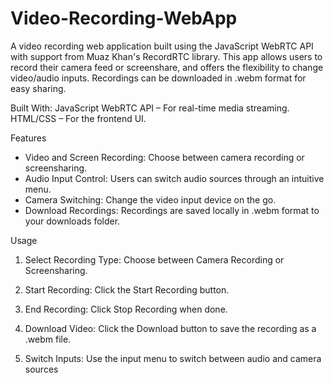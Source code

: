# Video-Recording-WebApp
A video recording web application built using the JavaScript WebRTC API with support from Muaz Khan's RecordRTC library. This app allows users to record their camera feed or screenshare, and offers the flexibility to change video/audio inputs. Recordings can be downloaded in .webm format for easy sharing.

Built With:
JavaScript WebRTC API – For real-time media streaming.
HTML/CSS – For the frontend UI.


Features
  - Video and Screen Recording: Choose between camera recording or screensharing.
  - Audio Input Control: Users can switch audio sources through an intuitive menu.
  - Camera Switching: Change the video input device on the go.
  - Download Recordings: Recordings are saved locally in .webm format to your downloads folder.

Usage
1. Select Recording Type:
Choose between Camera Recording or Screensharing.

2. Start Recording:
Click the Start Recording button.

3. End Recording:
Click Stop Recording when done.

4. Download Video:
Click the Download button to save the recording as a .webm file.

5. Switch Inputs:
Use the input menu to switch between audio and camera sources
